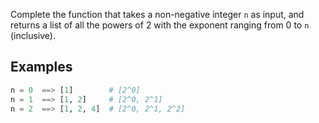 Complete the function that takes a non-negative integer `n` as input, and returns a list of all the powers of 2 with the exponent ranging from 0 to `n` (inclusive).

## Examples

```py
n = 0  ==> [1]        # [2^0]
n = 1  ==> [1, 2]     # [2^0, 2^1]
n = 2  ==> [1, 2, 4]  # [2^0, 2^1, 2^2]
```